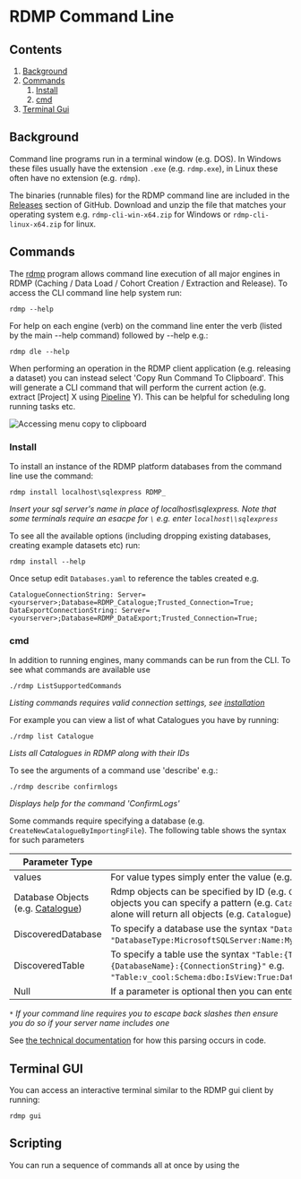 # RDMP Command Line

## Contents

1. [Background](#background)
2. [Commands](#commands)
    1. [Install](#install)
    2. [cmd](#cmd)
4. [Terminal Gui](#terminal-gui)


## Background

Command line programs run in a terminal window (e.g. DOS).  In Windows these files usually have the extension `.exe` (e.g. `rdmp.exe`), in Linux these often have no extension (e.g. `rdmp`).

The binaries (runnable files) for the RDMP command line are included in the [Releases](https://github.com/HicServices/RDMP/releases) section of GitHub.  Download and unzip the file that matches your operating system e.g. `rdmp-cli-win-x64.zip` for Windows or `rdmp-cli-linux-x64.zip` for linux.

## Commands

The [rdmp](./../../Tools/rdmp/) program allows command line execution of all major engines in RDMP (Caching / Data Load / Cohort Creation / Extraction and Release).  To access the CLI command line help system run:

```
rdmp --help
```

For help on each engine (verb) on the command line enter the verb (listed by the main --help command) followed by --help e.g.:

```
rdmp dle --help
```

When performing an operation in the RDMP client application (e.g. releasing a dataset) you can instead select 'Copy Run Command To Clipboard'.  This will generate a CLI command that will perform the current action (e.g. extract [Project] X using [Pipeline] Y).  This can be helpful for scheduling long running tasks etc.

![Accessing menu copy to clipboard](./Images/FAQ/CopyCommandToClipboard.png)

### Install

To install an instance of the RDMP platform databases from the command line use the command:

```
rdmp install localhost\sqlexpress RDMP_
```
*Insert your sql server's name in place of localhost\sqlexpress.  Note that some terminals require an esacpe for `\` e.g. enter `localhost\\sqlexpress`*

To see all the available options (including dropping existing databases, creating example datasets etc) run:

```
rdmp install --help
```

Once setup edit `Databases.yaml` to reference the tables created e.g.

```
CatalogueConnectionString: Server=<yourserver>;Database=RDMP_Catalogue;Trusted_Connection=True;
DataExportConnectionString: Server=<yourserver>;Database=RDMP_DataExport;Trusted_Connection=True;
```

### cmd

In addition to running engines, many commands can be run from the CLI.  To see what commands are available use

```
./rdmp ListSupportedCommands
```
*Listing commands requires valid connection settings, see [installation](#install)*

For example you can view a list of what Catalogues you have by running:

```
./rdmp list Catalogue
```
*Lists all Catalogues in RDMP along with their IDs*

To see the arguments of a command use 'describe' e.g.:
```
./rdmp describe confirmlogs
```
*Displays help for the command 'ConfirmLogs'*

Some commands require specifying a database (e.g. `CreateNewCatalogueByImportingFile`).  The following table shows the syntax for such parameters

| Parameter Type | Syntax |
|----------|---------|
| values  | For value types simply enter the value (e.g. `8`).  If text has spaces then wrap it in double quotes e.g. `"My cool Catalogue"` |
| Database Objects (e.g. [Catalogue])         |  Rdmp objects can be specified by ID (e.g. `Catalogue:2`) or by name using wild cards (e.g. `Catalogue:*bioch*`).  If a command accepts multiple objects you can specify a pattern (e.g. `Catalogue:intern*` would match all Catalogues starting with the word "intern".  Entering the Type name alone will return all objects (e.g. `Catalogue`)|
| DiscoveredDatabase  | To specify a database use the syntax `"DatabaseType:{DatabaseType}:[Name:{DatabaseName}:]{ConnectionString}"` e.g.  `"DatabaseType:MicrosoftSQLServer:Name:MyDb:Server=localhost\sqlexpress;Trusted_Connection=True;"`*|
| DiscoveredTable | To specify a table use the syntax `"Table:{TableName}:[Schema:{SchemaIfAny}:][IsView:{True/False}]:DatabaseType:{DatabaseType}:Name:{DatabaseName}:{ConnectionString}"` e.g. `"Table:v_cool:Schema:dbo:IsView:True:DatabaseType:MicrosoftSQLServer:Name:MyDb:Server=localhost\sqlexpress;Trusted_Connection=True;"`*|
| Null | If a parameter is optional then you can enter the word `Null` to ignore it |

`*` *If your command line requires you to escape back slashes then ensure you do so if your server name includes one*


See [the technical documentation](../../Rdmp.Core/CommandLine/Runners/ExecuteCommandRunner.md) for how this parsing occurs in code.

## Terminal GUI

You can access an interactive terminal similar to the RDMP gui client by running:

```
rdmp gui
```

## Scripting

You can run a sequence of commands all at once by using the 


[Pipeline]: ./Glossary.md#Pipeline
[Catalogue]: ./Glossary.md#Catalogue